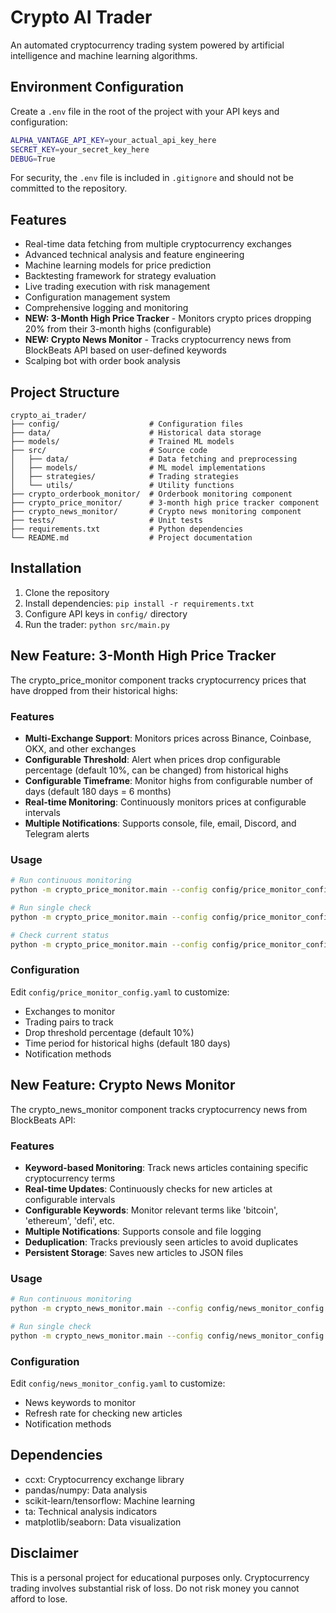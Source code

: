 # Crypto AI Trader

An automated cryptocurrency trading system powered by artificial intelligence and machine learning algorithms.

## Environment Configuration

Create a `.env` file in the root of the project with your API keys and configuration:

```bash
ALPHA_VANTAGE_API_KEY=your_actual_api_key_here
SECRET_KEY=your_secret_key_here
DEBUG=True
```

For security, the `.env` file is included in `.gitignore` and should not be committed to the repository.

## Features

- Real-time data fetching from multiple cryptocurrency exchanges
- Advanced technical analysis and feature engineering
- Machine learning models for price prediction
- Backtesting framework for strategy evaluation
- Live trading execution with risk management
- Configuration management system
- Comprehensive logging and monitoring
- **NEW: 3-Month High Price Tracker** - Monitors crypto prices dropping 20% from their 3-month highs (configurable)
- **NEW: Crypto News Monitor** - Tracks cryptocurrency news from BlockBeats API based on user-defined keywords
- Scalping bot with order book analysis

## Project Structure

```
crypto_ai_trader/
├── config/                    # Configuration files
├── data/                      # Historical data storage
├── models/                    # Trained ML models
├── src/                       # Source code
│   ├── data/                  # Data fetching and preprocessing
│   ├── models/                # ML model implementations
│   ├── strategies/            # Trading strategies
│   └── utils/                 # Utility functions
├── crypto_orderbook_monitor/  # Orderbook monitoring component
├── crypto_price_monitor/      # 3-month high price tracker component
├── crypto_news_monitor/       # Crypto news monitoring component
├── tests/                     # Unit tests
├── requirements.txt           # Python dependencies
└── README.md                  # Project documentation
```

## Installation

1. Clone the repository
2. Install dependencies: `pip install -r requirements.txt`
3. Configure API keys in `config/` directory
4. Run the trader: `python src/main.py`

## New Feature: 3-Month High Price Tracker

The crypto_price_monitor component tracks cryptocurrency prices that have dropped from their historical highs:

### Features
- **Multi-Exchange Support**: Monitors prices across Binance, Coinbase, OKX, and other exchanges
- **Configurable Threshold**: Alert when prices drop configurable percentage (default 10%, can be changed) from historical highs
- **Configurable Timeframe**: Monitor highs from configurable number of days (default 180 days = 6 months)
- **Real-time Monitoring**: Continuously monitors prices at configurable intervals
- **Multiple Notifications**: Supports console, file, email, Discord, and Telegram alerts

### Usage
```bash
# Run continuous monitoring
python -m crypto_price_monitor.main --config config/price_monitor_config.yaml --mode continuous

# Run single check
python -m crypto_price_monitor.main --config config/price_monitor_config.yaml --mode single

# Check current status
python -m crypto_price_monitor.main --config config/price_monitor_config.yaml --mode status
```

### Configuration
Edit `config/price_monitor_config.yaml` to customize:
- Exchanges to monitor
- Trading pairs to track
- Drop threshold percentage (default 10%)
- Time period for historical highs (default 180 days)
- Notification methods

## New Feature: Crypto News Monitor

The crypto_news_monitor component tracks cryptocurrency news from BlockBeats API:

### Features
- **Keyword-based Monitoring**: Track news articles containing specific cryptocurrency terms
- **Real-time Updates**: Continuously checks for new articles at configurable intervals
- **Configurable Keywords**: Monitor relevant terms like 'bitcoin', 'ethereum', 'defi', etc.
- **Multiple Notifications**: Supports console and file logging
- **Deduplication**: Tracks previously seen articles to avoid duplicates
- **Persistent Storage**: Saves new articles to JSON files

### Usage
```bash
# Run continuous monitoring
python -m crypto_news_monitor.main --config config/news_monitor_config.yaml --mode continuous

# Run single check
python -m crypto_news_monitor.main --config config/news_monitor_config.yaml --mode single
```

### Configuration
Edit `config/news_monitor_config.yaml` to customize:
- News keywords to monitor
- Refresh rate for checking new articles
- Notification methods

## Dependencies

- ccxt: Cryptocurrency exchange library
- pandas/numpy: Data analysis
- scikit-learn/tensorflow: Machine learning
- ta: Technical analysis indicators
- matplotlib/seaborn: Data visualization

## Disclaimer

This is a personal project for educational purposes only. Cryptocurrency trading involves substantial risk of loss. Do not risk money you cannot afford to lose.